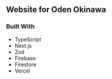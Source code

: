 ## Website for Oden Okinawa

### Built With

-   TypeScript
-   Next.js
-   Zod
-   Firebase
-   Firestore
-   Vercel
